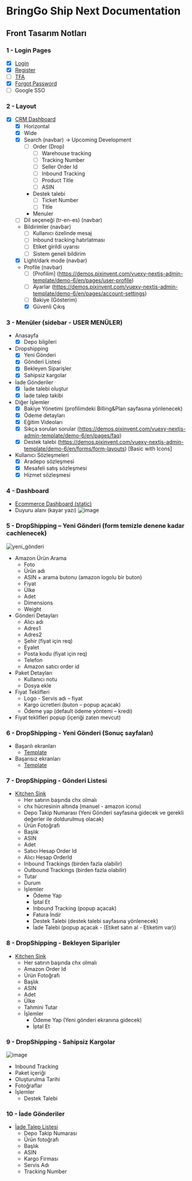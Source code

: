 # BringGo Ship Next Documentation

## Front Tasarım Notları

### 1 - Login Pages
- [x] [Login](https://demos.pixinvent.com/vuexy-nextjs-admin-template/demo-6/en/login)
- [x] [Register](https://demos.pixinvent.com/vuexy-nextjs-admin-template/demo-6/en/register)
- [ ] [TFA](https://demos.pixinvent.com/vuexy-nextjs-admin-template/demo-6/en/pages/auth/two-steps-v2) 
- [x] [Forgot Password](https://demos.pixinvent.com/vuexy-nextjs-admin-template/demo-6/en/forgot-password)
- [ ] Google SSO

### 2 - Layout
- [x] [CRM Dashboard](https://demos.pixinvent.com/vuexy-nextjs-admin-template/demo-6/en/dashboards/crm)
  - [x] Horizontal
  - [x] Wide
  - [x] Search (navbar) -> Upcoming Development
    - [ ] Order (Drop)
      - [ ] Warehouse tracking
      - [ ] Tracking Number
      - [ ] Seller Order Id
      - [ ] Inbound Tracking
      - [ ] Product Title
      - [ ] ASIN
    - Destek talebi
      - [ ] Ticket Number
      - [ ] Title
    - Menuler
  - [ ] Dil seçeneği (tr-en-es) (navbar)
  - Bildirimler (navbar)
    - [ ] Kullanıcı özelinde mesaj
    - [ ] Inbound tracking hatırlatması
    - [ ] Etiket girildi uyarısı
    - [ ] Sistem geneli bildirim
  - [x] Light/dark mode (navbar)
  - Profile (navbar)
    - [ ] [Profilim] (https://demos.pixinvent.com/vuexy-nextjs-admin-template/demo-6/en/pages/user-profile)
    - [ ] Ayarlar (https://demos.pixinvent.com/vuexy-nextjs-admin-template/demo-6/en/pages/account-settings)
    - [ ] Bakiye (Gösterim)
    - [x] Güvenli Çıkış

### 3 - Menüler (sidebar - USER MENÜLER)
- Anasayfa
  - [x] Depo bilgileri
- Dropshipping
  - [x] Yeni Gönderi
  - [x] Gönderi Listesi
  - [x] Bekleyen Siparişler
  - [x] Sahipsiz kargolar
- İade Gönderiler
  - [x] İade talebi oluştur
  - [x] İade talep takibi
- Diğer İşlemler
  - [x] Bakiye Yönetimi (profilimdeki Billing&Plan sayfasına yönlenecek)
  - [x] Ödeme detayları
  - [x] Eğitim Videoları
  - [x] Sıkça sorulan sorular (https://demos.pixinvent.com/vuexy-nextjs-admin-template/demo-6/en/pages/faq)
  - [x] Destek talebi (https://demos.pixinvent.com/vuexy-nextjs-admin-template/demo-6/en/forms/form-layouts) [Basic with Icons]
- Kullanıcı Sözleşmeleri
  - [x] Aradepo sözleşmesi
  - [x] Mesafeli satış sözleşmesi
  - [x] Hizmet sözleşmesi

### 4 - Dashboard
- [Ecommerce Dashboard (static)](https://demos.pixinvent.com/vuexy-nextjs-admin-template/demo-6/en/dashboards/ecommerce)
- Duyuru alanı (kayar yazı)
  ![image](https://github.com/BringGo-Ship-Next/roadmap/assets/169343536/6e24ee2a-9791-44fc-b5ec-aba02a0ef711)

### 5 - DropShipping – Yeni Gönderi (form temizle denene kadar cachlenecek)
![yeni_gönderi](https://github.com/BringGo-Ship-Next/roadmap/assets/169343536/a35f8315-3e57-4c82-8fbb-16c091ff63d3)
- Amazon Ürün Arama
  - Foto
  - Ürün adı
  - ASIN + arama butonu (amazon logolu bir buton)
  - Fiyat
  - Ülke
  - Adet
  - Dimensions
  - Weight
- Gönderi Detayları
  - Alıcı adı
  - Adres1
  - Adres2
  - Şehir (fiyat için req)
  - Eyalet
  - Posta kodu (fiyat için req)
  - Telefon
  - Amazon satıcı order id
- Paket Detayları
  - Kullanıcı notu
  - Dosya ekle
- Fiyat Teklifleri
  - Logo -  Servis adı – fiyat
  - Kargo ücretleri (buton – popup açacak)
  - Ödeme yap (default ödeme yöntemi – kredi)
- Fiyat teklifleri popup (içeriği zaten mevcut)

### 6 - DropShipping - Yeni Gönderi (Sonuç sayfaları)
- Başarılı ekranları
  - [Template](https://demos.pixinvent.com/vuexy-nextjs-admin-template/demo-6/en/apps/invoice/preview/4987)
- Başarısız ekranları
  - [Template](https://demos.pixinvent.com/vuexy-nextjs-admin-template/demo-6/en/apps/invoice/preview/4987)

### 7 - DropShipping - Gönderi Listesi
- [Kitchen Sink](https://demos.pixinvent.com/vuexy-nextjs-admin-template/demo-1/en/react-table)
  - Her satırın başında chx olmalı
  - chx hücresinin altında (manuel - amazon iconu)
  - Depo Takip Numarası (Yeni Gönderi sayfasına gidecek ve gerekli değerler ile doldurulmuş olacak)
  - Ürün Fotoğrafı
  - Başlık
  - ASIN
  - Adet
  - Satıcı Hesap Order Id
  - Alıcı Hesap OrderId
  - Inbound Trackings (birden fazla olabilir)
  - Outbound Trackings (birden fazla olabilir)
  - Tutar
  - Durum
  - İşlemler
    - Ödeme Yap
    - İptal Et
    - Inbound Tracking (popup açacak)
    - Fatura İndir
    - Destek Talebi (destek talebi sayfasına yönlenecek)
    - İade Talebi (popup açacak - (Etiket satın al - Etiketim var))

### 8 - DropShipping - Bekleyen Siparişler
- [Kitchen Sink](https://demos.pixinvent.com/vuexy-nextjs-admin-template/demo-1/en/react-table)
  - Her satırın başında chx olmalı
  - Amazon Order Id
  - Ürün Fotoğrafı
  - Başlık
  - ASIN
  - Adet
  - Ülke
  - Tahmini Tutar
  - İşlemler
    - Ödeme Yap (Yeni gönderi ekranına gidecek)
    - İptal Et

### 9 - DropShipping - Sahipsiz Kargolar
![image](https://github.com/BringGo-Ship-Next/roadmap/assets/169343536/8632bea1-1542-467a-a24c-85911dd810f6)
- Inbound Tracking
- Paket içeriği
- Oluşturulma Tarihi
- Fotoğraflar
- İşlemler
  - Destek Talebi

### 10 - İade Gönderiler
- [İade Talep Listesi](https://demos.pixinvent.com/vuexy-nextjs-admin-template/demo-1/en/react-table)
  - Depo Takip Numarası
  - Ürün fotoğrafı
  - Başlık
  - ASIN
  - Kargo Firması
  - Servis Adı
  - Tracking Number
